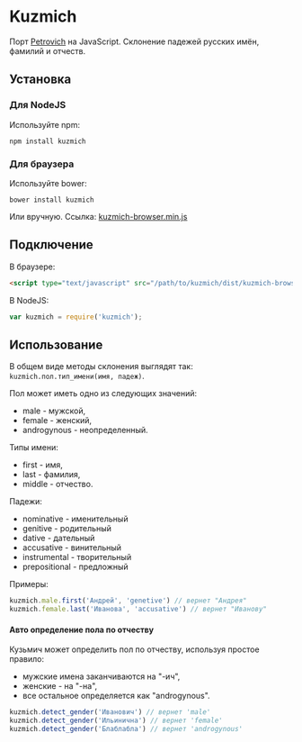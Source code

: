 # Kuzmich #

Порт [Petrovich](https://github.com/rocsci/petrovich) на JavaScript. Склонение падежей русских имён, фамилий и отчеств.

## Установка ##

### Для NodeJS ###
Используйте npm:
```
npm install kuzmich
```

### Для браузера ###
Используйте bower:
```
bower install kuzmich
```

Или вручную. Ссылка: [kuzmich-browser.min.js](https://raw.github.com/thaumant/kuzmich/master/dist/kuzmich-browser.min.js)

## Подключение ##

В браузере:

```html
<script type="text/javascript" src="/path/to/kuzmich/dist/kuzmich-browser.min.js"></script>
```

В NodeJS:

```JavaScript
var kuzmich = require('kuzmich');
```

## Использование ###

В общем виде методы склонения выглядят так: ```kuzmich.пол.тип_имени(имя, падеж)```.

Пол может иметь одно из следующих значений:
- male - мужской,
- female - женский,
- androgynous - неопределенный.
 
Типы имени:
- first - имя,
- last - фамилия,
- middle - отчество.

Падежи:
- nominative - именительный
- genitive - родительный
- dative - дательный
- accusative - винительный
- instrumental - творительный
- prepositional - предложный

Примеры:

```JavaScript
kuzmich.male.first('Андрей', 'genetive') // вернет "Андрея"
kuzmich.female.last('Иванова', 'accusative') // вернет "Иванову"
```

#### Авто определение пола по отчеству ####
Кузьмич может определить пол по отчеству, используя простое правило:
- мужские имена заканчиваются на "-ич",
- женские - на "-на",
- все остальное определяется как "androgynous".

```JavaScript
kuzmich.detect_gender('Иванович') // вернет 'male'
kuzmich.detect_gender('Ильинична') // вернет 'female'
kuzmich.detect_gender('Блаблабла') // вернет 'androgynous'
```
